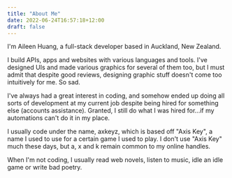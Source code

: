 ```yaml
---
title: "About Me"
date: 2022-06-24T16:57:18+12:00
draft: false
---
```


I'm Aileen Huang, a full-stack developer based in Auckland, New Zealand.

I build APIs, apps and websites with various languages and tools. I've designed UIs and made various graphics for several of them too, but I must admit that despite good reviews, designing graphic stuff doesn't come too intuitively for me. So sad.

I've always had a great interest in coding, and somehow ended up doing all sorts of development at my current job despite being hired for something else (accounts assistance). Granted, I still do what I was hired for...if my automations can't do it in my place.

I usually code under the name, axkeyz, which is based off "Axis Key", a name I used to use for a certain game I used to play. I don't use "Axis Key" much these days, but a, x and k remain common to my online handles.

When I'm not coding, I usually read web novels, listen to music, idle an idle game or write bad poetry.